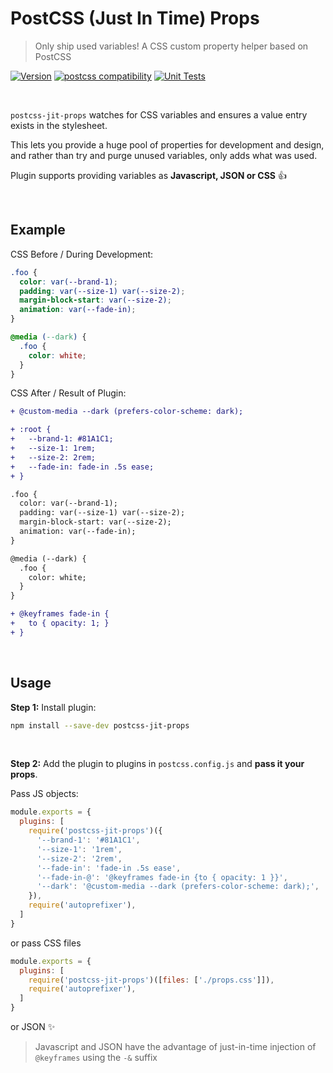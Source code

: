 # PostCSS (Just In Time) Props

> Only ship used variables! A CSS custom property helper based on PostCSS

[![Version](https://img.shields.io/npm/v/postcss-jit-props)](https://github.com/postcss/postcss-jit-props/blob/master/CHANGELOG.md)
[![postcss compatibility](https://img.shields.io/npm/dependency-version/postcss-jit-props/peer/postcss)](https://postcss.org/)
[![Unit Tests](https://github.com/argyleink/postcss-jit-props/actions/workflows/node.js.yml/badge.svg)](https://github.com/argyleink/postcss-jit-props/actions/workflows/node.js.yml)

<br>

`postcss-jit-props` watches for CSS variables and ensures a value entry exists in the stylesheet.  

This lets you provide a huge pool of properties for development and design, and rather than try and purge unused variables, only adds what was used.

Plugin supports providing variables as **Javascript, JSON or CSS** 👍

<br>

## Example

CSS Before / During Development:  
```css
.foo {
  color: var(--brand-1);
  padding: var(--size-1) var(--size-2);
  margin-block-start: var(--size-2);
  animation: var(--fade-in);
}

@media (--dark) {
  .foo {
    color: white;
  }
}
```

CSS After / Result of Plugin:  
```diff
+ @custom-media --dark (prefers-color-scheme: dark);

+ :root {
+   --brand-1: #81A1C1;
+   --size-1: 1rem;
+   --size-2: 2rem;
+   --fade-in: fade-in .5s ease;
+ }

.foo {
  color: var(--brand-1);
  padding: var(--size-1) var(--size-2);
  margin-block-start: var(--size-2);
  animation: var(--fade-in);
}

@media (--dark) {
  .foo {
    color: white;
  }
}

+ @keyframes fade-in {
+   to { opacity: 1; }
+ }
```

<br>

## Usage

**Step 1:** Install plugin:

```sh
npm install --save-dev postcss-jit-props
```

<br>

**Step 2:** Add the plugin to plugins in `postcss.config.js` and **pass it your props**.

Pass JS objects:
```js
module.exports = {
  plugins: [
    require('postcss-jit-props')({
      '--brand-1': '#81A1C1',
      '--size-1': '1rem',
      '--size-2': '2rem',
      '--fade-in': 'fade-in .5s ease',
      '--fade-in-@': '@keyframes fade-in {to { opacity: 1 }}',
      '--dark': '@custom-media --dark (prefers-color-scheme: dark);',
    }),
    require('autoprefixer'),
  ]
}
```

or pass CSS files 

```js
module.exports = {
  plugins: [
    require('postcss-jit-props')([files: ['./props.css']]),
    require('autoprefixer'),
  ]
}
```

or JSON ✨

> Javascript and JSON have the advantage of just-in-time injection of `@keyframes` using the `-&` suffix
